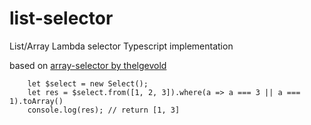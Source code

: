 # list-selector
List/Array Lambda selector Typescript implementation

based on [array-selector by thelgevold](https://github.com/thelgevold/array-selector)

```
    let $select = new Select();
    let res = $select.from([1, 2, 3]).where(a => a === 3 || a === 1).toArray()
	console.log(res); // return [1, 3]
```
